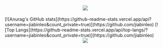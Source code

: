 <h1 align="center"> <a href="https://sunguoqi.com/"> <img src="https://readme-typing-svg.herokuapp.com/?lines=console.log(%22Hello%2C%20World!%22);加油！打工人!&center=true&size=27"> </a> </h1>
[![Anurag's GitHub stats](https://github-readme-stats.vercel.app/api?username=jiabinleo&count_private=true)](https://github.com/jiabinleo)
[![Top Langs](https://github-readme-stats.vercel.app/api/top-langs/?username=jiabinleo&count_private=true)](https://github.com/jiabinleo)
<div align="center"> <img src="https://visitor-badge.glitch.me/badge?page_id=sun0225SUN" /> </div>
